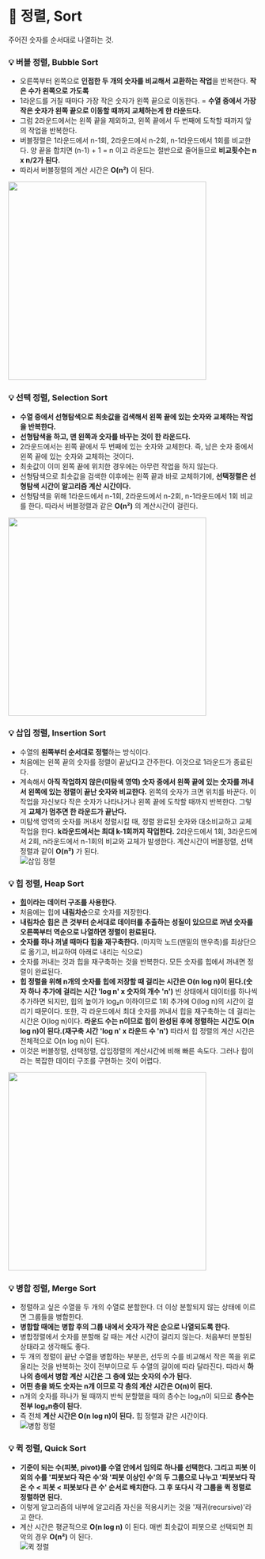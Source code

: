 # :pushpin: 정렬, Sort
주어진 숫자를 순서대로 나열하는 것.

### :bulb: 버블 정렬, Bubble Sort
- 오른쪽부터 왼쪽으로 **인접한 두 개의 숫자를 비교해서 교환하는 작업**을 반복한다. **작은 수가 왼쪽으로 가도록**
- 1라운드를 거칠 때마다 가장 작은 숫자가 왼쪽 끝으로 이동한다. = **수열 중에서 가장 작은 숫자가 왼쪽 끝으로 이동할 때까지 교체하는게 한 라운드다.**
- 그럼 2라운드에서는 왼쪽 끝을 제외하고, 왼쪽 끝에서 두 번째에 도착할 때까지 앞의 작업을 반복한다.
- 버블정렬은 1라운드에서 n-1회, 2라운드에서 n-2회, n-1라운드에서 1회를 비교한다. 양 끝을 합치면 (n-1) + 1 = n 이고 라운드는 절반으로 줄어들므로 **비교횟수는 n x n/2가 된다.**
- 따라서 버블정렬의 계산 시간은 **O(n²)** 이 된다.   
<!-- ![버블 정렬](https://i.imgur.com/i9in1rn.jpg){: width="400"} -->
<img src="https://i.imgur.com/i9in1rn.jpg" width="400"/>

### :bulb: 선택 정렬, Selection Sort
- **수열 중에서 선형탐색으로 최솟값을 검색해서 왼쪽 끝에 있는 숫자와 교체하는 작업을 반복한다.**
- **선형탐색을 하고, 맨 왼쪽과 숫자를 바꾸는 것이 한 라운드다.**
- 2라운드에서는 왼쪽 끝에서 두 번째에 있는 숫자와 교체한다. 즉, 남은 숫자 중에서 왼쪽 끝에 있는 숫자와 교체하는 것이다.
- 최솟값이 이미 왼쪽 끝에 위치한 경우에는 아무런 작업을 하지 않는다.
- 선형탐색으로 최솟값을 검색한 이후에는 왼쪽 끝과 바로 교체하기에, **선택정렬은 선형탐색 시간이 알고리즘 계산 시간이다.**
- 선형탐색을 위해 1라운드에서 n-1회, 2라운드에서 n-2회, n-1라운드에서 1회 비교를 한다. 따라서 버블정렬과 같은 **O(n²)** 의 계산시간이 걸린다.   
<!-- ![선택 정렬](https://i.imgur.com/ENsksxp.jpg){: width="400"} -->
<img src="https://i.imgur.com/ENsksxp.jpg" width="400"/>

### :bulb: 삽입 정렬, Insertion Sort
- 수열의 **왼쪽부터 순서대로 정렬**하는 방식이다.
- 처음에는 왼쪽 끝의 숫자를 정렬이 끝났다고 간주한다. 이것으로 1라운드가 종료된다.
- 계속해서 **아직 작업하지 않은(미탐색 영역) 숫자 중에서 왼쪽 끝에 있는 숫자를 꺼내서 왼쪽에 있는 정렬이 끝난 숫자와 비교한다.** 왼쪽의 숫자가 크면 위치를 바꾼다. 이 작업을 자신보다 작은 숫자가 나타나거나 왼쪽 끝에 도착할 때까지 반복한다. 그렇게 **교체가 멈추면 한 라운드가 끝난다.**
- 미탐색 영역의 숫자를 꺼내서 정렬시킬 때, 정렬 완료된 숫자와 대소비교하고 교체작업을 한다. **k라운드에서는 최대 k-1회까지 작업한다.** 2라운드에서 1회, 3라운드에서 2회, n라운드에서 n-1회의 비교와 교체가 발생한다. 계산시간이 버블정렬, 선택정렬과 같이 **O(n²)** 가 된다.   
![삽입 정렬](https://i.imgur.com/5Dc3NHD.jpg)

### :bulb: 힙 정렬, Heap Sort
- **[힙](https://github.com/thdqudgns/TIL-Today-I-Learned/blob/main/%EC%9E%90%EB%A3%8C%EA%B5%AC%EC%A1%B0_%EC%95%8C%EA%B3%A0%EB%A6%AC%EC%A6%98/%EC%9E%90%EB%A3%8C%EA%B5%AC%EC%A1%B0.md#bulb-%ED%9E%99-heap)이라는 데이터 구조를 사용한다.**
- 처음에는 힙에 **내림차순**으로 숫자를 저장한다.
- **내림차순 힙은 큰 것부터 순서대로 데이터를 추출하는 성질이 있으므로 꺼낸 숫자를 오른쪽부터 역순으로 나열하면 정렬이 완료된다.**
- **숫자를 하나 꺼낼 때마다 힙을 재구축한다.** (마지막 노드(맨밑의 맨우측)를 최상단으로 옮기고, 비교하여 아래로 내리는 식으로)
- 숫자를 꺼내는 것과 힙을 재구축하는 것을 반복한다. 모든 숫자를 힙에서 꺼내면 정렬이 완료된다.
- **힙 정렬을 위해 n개의 숫자를 힙에 저장할 때 걸리는 시간은 O(n log n)이 된다.(숫자 하나 추가에 걸리는 시간 'log n' x 숫자의 개수 'n')** 빈 상태에서 데이터를 하나씩 추가하면 되지만, 힙의 높이가 log₂n 이하이므로 1회 추가에 O(log n)의 시간이 걸리기 때문이다. 또한, 각 라운드에서 최대 숫자를 꺼내서 힙을 재구축하는 데 걸리는 시간은 O(log n)이다. **라운드 수는 n이므로 힙이 완성된 후에 정렬하는 시간도 O(n log n)이 된다.(재구축 시간 'log n' x 라운드 수 'n')** 따라서 힙 정렬의 계산 시간은 전체적으로 O(n log n)이 된다.
- 이것은 버블정렬, 선택정렬, 삽입정렬의 계산시간에 비해 빠른 속도다. 그러나 힙이라는 복잡한 데이터 구조를 구현하는 것이 어렵다.   
<!-- ![힙 정렬](https://i.imgur.com/LDTVpZc.jpg){: width="400"} -->
<img src="https://i.imgur.com/LDTVpZc.jpg" width="400"/>

### :bulb: 병합 정렬, Merge Sort
- 정렬하고 싶은 수열을 두 개의 수열로 분할한다. 더 이상 분할되지 않는 상태에 이르면 그룹들을 병합한다.
- **병합할 때에는 병합 후의 그룹 내에서 숫자가 작은 순으로 나열되도록 한다.**
- 병합정렬에서 숫자를 분할해 갈 때는 계산 시간이 걸리지 않는다. 처음부터 분할된 상태라고 생각해도 좋다.
- 두 개의 정렬이 끝난 수열을 병합하는 부분은, 선두의 수를 비교해서 작은 쪽을 위로 올리는 것을 반복하는 것이 전부이므로 두 수열의 길이에 따라 달라진다. 따라서 **하나의 층에서 병합 계산 시간은 그 층에 있는 숫자의 수가 된다.**
- **어떤 층을 봐도 숫자는 n개 이므로 각 층의 계산 시간은 O(n)이 된다.**
- n개의 숫자를 하나가 될 때까지 반씩 분할했을 때의 층수는 log₂n이 되므로 **층수는 전부 log₂n층이 된다.**
- 즉 전체 **계산 시간은 O(n log n)이 된다.** 힙 정렬과 같은 시간이다.   
![병합 정렬](https://i.imgur.com/NWqYcd1.jpg)

### :bulb: 퀵 정렬, Quick Sort
- **기준이 되는 수(피봇, pivot)를 수열 안에서 임의로 하나를 선택한다. 그리고 피봇 이외의 수를 '피봇보다 작은 수'와 '피봇 이상인 수'의 두 그룹으로 나누고 '피봇보다 작은 수 < 피봇 < 피봇보다 큰 수' 순서로 배치한다. 그 후 또다시 각 그룹을 퀵 정렬로 정렬하면 된다.**
- 이렇게 알고리즘의 내부에 알고리즘 자신을 적용시키는 것을 '재귀(recursive)'라고 한다.
- 계산 시간은 평균적으로 **O(n log n)** 이 된다. 매번 최솟값이 피봇으로 선택되면 최악의 경우 **O(n²)** 이 된다.   
![퀵 정렬](https://i.imgur.com/ELAvl8B.jpg)